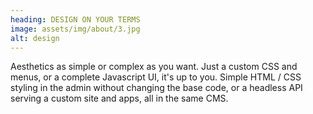 ```yaml
---
heading: DESIGN ON YOUR TERMS
image: assets/img/about/3.jpg
alt: design
---
```

Aesthetics as simple or complex as you want. Just a custom CSS and menus, or a complete Javascript UI, it's up to you. Simple HTML / CSS styling in the admin without changing the base code, or a headless API serving a custom site and apps, all in the same CMS.